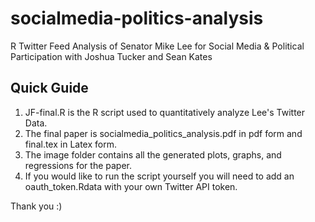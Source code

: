 # socialmedia-politics-analysis
R Twitter Feed Analysis of Senator Mike Lee for Social Media &amp; Political Participation with Joshua Tucker and Sean Kates
## Quick Guide 
1. JF-final.R is the R script used to quantitatively analyze Lee's Twitter Data.
2. The final paper is socialmedia_politics_analysis.pdf in pdf form and final.tex in Latex form. 
3. The image folder contains all the generated plots, graphs, and regressions for the paper.
4. If you would like to run the script yourself you will need to add an oauth_token.Rdata with your own Twitter API token.

Thank you :)
